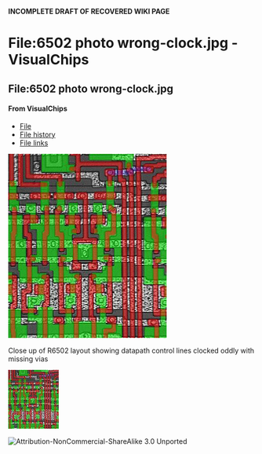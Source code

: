 **INCOMPLETE DRAFT OF RECOVERED WIKI PAGE**

# File:6502 photo wrong-clock.jpg - VisualChips


	

	
	


## File:6502 photo wrong-clock.jpg


	

		


#### From VisualChips


		

		

		

- [File](#file)
- [File history](#filehistory)
- [File links](#filelinks)

![File:6502 photo wrong-clock.jpg](images/b/b3/6502_photo_wrong-clock.jpg)


Close up of R6502 layout showing datapath control lines clocked oddly with missing vias



![Thumbnail for version as of 13:50, 5 January 2011](images/thumb/b/b3/6502_photo_wrong-clock.jpg/103px-6502_photo_wrong-clock.jpg)



![Attribution-NonCommercial-ShareAlike 3.0 Unported](http://i.creativecommons.org/l/by-nc-sa/3.0/88x31.png)

